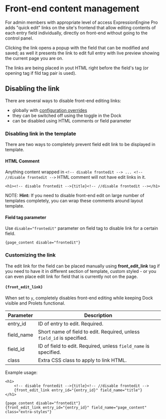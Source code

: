 <!--
    This source file is part of the open source project
    ExpressionEngine User Guide (https://github.com/ExpressionEngine/ExpressionEngine-User-Guide)

    @link      https://expressionengine.com/
    @copyright Copyright (c) 2003-2020, Packet Tide, LLC (https://packettide.com)
    @license   https://expressionengine.com/license Licensed under Apache License, Version 2.0
-->

# Front-end content management

For admin members with appropriate level of access ExpressionEngine Pro adds "quick edit" links on the site's frontend that allow editing contents of each entry field individually, directly on front-end without going to the control panel.

Clicking the link opens a popup with the field that can be modified and saved; as well it presents the link to edit full entry with live preview showing the current page you are on.

The links are being placed in yout HTML right before the field's tag (or opening tag if fild tag pair is used).

## Disabling the link

There are several ways to disable front-end editing links:
 - globally with [configuration overrides](pro/configuration.md#disable_frontedit)
 - they can be switched off using the toggle in the Dock
 - can be disabled using HTML comments or field parameter

### Disabling link in the template

There are two ways to completely prevent field edit link to be displayed in template.

#### HTML Comment

Anything content wrapped in `<!-- disable frontedit --> ... <!-- //disable frontedit -->` HTML comment will not have edit links in it.

    <h1><!-- disable frontedit -->{title}<!-- //disable frontedit --></h1>

NOTE: **Hint:** If you need to disable front-end edit on large number of templates completely, you can wrap these comments around layout template.

#### Field tag parameter
Use `disable="frontedit"` parameter on field tag to disable link for a certain field.

    {page_content disable="frontedit"}

### Customizing the link

The edit link for the field can be placed manually using **front_edit_link** tag if you need to have it in different section of template, custom styled - or you can even place edit link for field that is currently not on the page.

#### `{front_edit_link}`

When set to `y`, completely disables front-end editing while keeping Dock visible and Prolets functional.

| Parameter  | Description |
| ---------- | ----------- |
| entry_id   | ID of entry to edit. Required. |
| field_name | Short name of field to edit. Required, unless `field_id` is specified. |
| field_id   | ID of field to edit. Required, unless `field_name` is specified. |
| class      | Extra CSS class to apply to link HTML. |

Example usage:

    <h1>
        <!-- disable frontedit -->{title}<!-- //disable frontedit -->
        {front_edit_link entry_id="{entry_id}" field_name="title"}
    </h1>

    {page_content disable="frontedit"}
    {front_edit_link entry_id="{entry_id}" field_name="page_content" class="extra-styles"}
